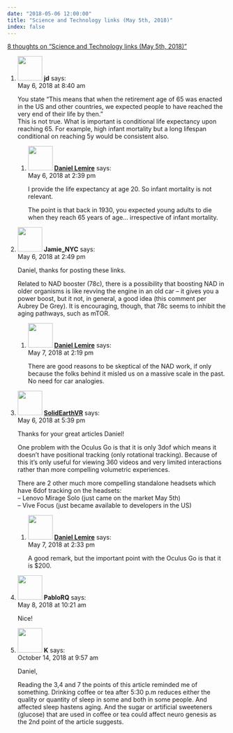 ```yaml
---
date: "2018-05-06 12:00:00"
title: "Science and Technology links (May 5th, 2018)"
index: false
---
```


[8 thoughts on &ldquo;Science and Technology links (May 5th, 2018)&rdquo;](/lemire/blog/2018/05-06-science-and-technology-links-may-5th-2018)

<ol class="comment-list">
<li id="comment-302708" class="comment even thread-even depth-1 parent">
<div class="comment-author vcard">
<img alt src="https://secure.gravatar.com/avatar/068d8e3f976ceae6cf7f212aff694872?s=56&#038;d=mm&#038;r=g" srcset="https://secure.gravatar.com/avatar/068d8e3f976ceae6cf7f212aff694872?s=112&#038;d=mm&#038;r=g 2x" class="avatar avatar-56 photo" height="56" width="56" decoding="async" /> <b class="fn">jd</b> <span class="says">says:</span> </div>
<div class="comment-metadata"><time datetime="2018-05-06T08:40:55+00:00">May 6, 2018 at 8:40 am</time></a> </div>
<div class="comment-content">
<p>You state &ldquo;This means that when the retirement age of 65 was enacted in the US and other countries, we expected people to have reached the very end of their life by then.&rdquo;<br/>
This is not true. What is important is conditional life expectancy upon reaching 65. For example, high infant mortality but a long lifespan conditional on reaching 5y would be consistent also.</p>
</div>
<ol class="children">
<li id="comment-302726" class="comment byuser comment-author-lemire bypostauthor odd alt depth-2">
<div class="comment-author vcard">
<img alt src="https://secure.gravatar.com/avatar/2ca999bef9535950f5b84281a4dab006?s=56&#038;d=mm&#038;r=g" srcset="https://secure.gravatar.com/avatar/2ca999bef9535950f5b84281a4dab006?s=112&#038;d=mm&#038;r=g 2x" class="avatar avatar-56 photo" height="56" width="56" decoding="async" /> <b class="fn"><a href="https://lemire.me/en/" class="url" rel="ugc">Daniel Lemire</a></b> <span class="says">says:</span> </div>
<div class="comment-metadata"><time datetime="2018-05-06T14:39:10+00:00">May 6, 2018 at 2:39 pm</time></a> </div>
<div class="comment-content">
<p>I provide the life expectancy at age 20. So infant mortality is not relevant.</p>
<p>The point is that back in 1930, you expected young adults to die when they reach 65 years of age&#8230; irrespective of infant mortality.</p>
</div>
</li>
</ol>
</li>
<li id="comment-302727" class="comment even thread-odd thread-alt depth-1 parent">
<div class="comment-author vcard">
<img alt src="https://secure.gravatar.com/avatar/d784df051ecf67b46742671198d3bcf7?s=56&#038;d=mm&#038;r=g" srcset="https://secure.gravatar.com/avatar/d784df051ecf67b46742671198d3bcf7?s=112&#038;d=mm&#038;r=g 2x" class="avatar avatar-56 photo" height="56" width="56" loading="lazy" decoding="async" /> <b class="fn">Jamie_NYC</b> <span class="says">says:</span> </div>
<div class="comment-metadata"><time datetime="2018-05-06T14:49:00+00:00">May 6, 2018 at 2:49 pm</time></a> </div>
<div class="comment-content">
<p>Daniel, thanks for posting these links.</p>
<p>Related to NAD booster (78c), there is a possibility that boosting NAD in older organisms is like revving the engine in an old car &#8211; it gives you a power boost, but it not, in general, a good idea (this comment per Aubrey De Grey). It is encouraging, though, that 78c seems to inhibit the aging pathways, such as mTOR.</p>
</div>
<ol class="children">
<li id="comment-302789" class="comment byuser comment-author-lemire bypostauthor odd alt depth-2">
<div class="comment-author vcard">
<img alt src="https://secure.gravatar.com/avatar/2ca999bef9535950f5b84281a4dab006?s=56&#038;d=mm&#038;r=g" srcset="https://secure.gravatar.com/avatar/2ca999bef9535950f5b84281a4dab006?s=112&#038;d=mm&#038;r=g 2x" class="avatar avatar-56 photo" height="56" width="56" loading="lazy" decoding="async" /> <b class="fn"><a href="https://lemire.me/en/" class="url" rel="ugc">Daniel Lemire</a></b> <span class="says">says:</span> </div>
<div class="comment-metadata"><time datetime="2018-05-07T14:19:07+00:00">May 7, 2018 at 2:19 pm</time></a> </div>
<div class="comment-content">
<p>There are good reasons to be skeptical of the NAD work, if only because the folks behind it misled us on a massive scale in the past. No need for car analogies.</p>
</div>
</li>
</ol>
</li>
<li id="comment-302738" class="comment even thread-even depth-1 parent">
<div class="comment-author vcard">
<img alt src="https://secure.gravatar.com/avatar/e5c87ea70e09e0d8c7328002d61810c9?s=56&#038;d=mm&#038;r=g" srcset="https://secure.gravatar.com/avatar/e5c87ea70e09e0d8c7328002d61810c9?s=112&#038;d=mm&#038;r=g 2x" class="avatar avatar-56 photo" height="56" width="56" loading="lazy" decoding="async" /> <b class="fn"><a href="http://solidearthvr.com" class="url" rel="ugc external nofollow">SolidEarthVR</a></b> <span class="says">says:</span> </div>
<div class="comment-metadata"><time datetime="2018-05-06T17:39:08+00:00">May 6, 2018 at 5:39 pm</time></a> </div>
<div class="comment-content">
<p>Thanks for your great articles Daniel!</p>
<p>One problem with the Oculus Go is that it is only 3dof which means it doesn&rsquo;t have positional tracking (only rotational tracking). Because of this it&rsquo;s only useful for viewing 360 videos and very limited interactions rather than more compelling volumetric experiences.</p>
<p>There are 2 other much more compelling standalone headsets which have 6dof tracking on the headsets:<br/>
&#8211; Lenovo Mirage Solo (just came on the market May 5th)<br/>
&#8211; Vive Focus (just became available to developers in the US)</p>
</div>
<ol class="children">
<li id="comment-302790" class="comment byuser comment-author-lemire bypostauthor odd alt depth-2">
<div class="comment-author vcard">
<img alt src="https://secure.gravatar.com/avatar/2ca999bef9535950f5b84281a4dab006?s=56&#038;d=mm&#038;r=g" srcset="https://secure.gravatar.com/avatar/2ca999bef9535950f5b84281a4dab006?s=112&#038;d=mm&#038;r=g 2x" class="avatar avatar-56 photo" height="56" width="56" loading="lazy" decoding="async" /> <b class="fn"><a href="https://lemire.me/en/" class="url" rel="ugc">Daniel Lemire</a></b> <span class="says">says:</span> </div>
<div class="comment-metadata"><time datetime="2018-05-07T14:33:51+00:00">May 7, 2018 at 2:33 pm</time></a> </div>
<div class="comment-content">
<p>A good remark, but the important point with the Oculus Go is that it is $200.</p>
</div>
</li>
</ol>
</li>
<li id="comment-302865" class="comment even thread-odd thread-alt depth-1">
<div class="comment-author vcard">
<img alt src="https://secure.gravatar.com/avatar/168f0acfbc94851c5c8bb3cdb8728627?s=56&#038;d=mm&#038;r=g" srcset="https://secure.gravatar.com/avatar/168f0acfbc94851c5c8bb3cdb8728627?s=112&#038;d=mm&#038;r=g 2x" class="avatar avatar-56 photo" height="56" width="56" loading="lazy" decoding="async" /> <b class="fn">PabloRQ</b> <span class="says">says:</span> </div>
<div class="comment-metadata"><time datetime="2018-05-08T10:21:57+00:00">May 8, 2018 at 10:21 am</time></a> </div>
<div class="comment-content">
<p>Nice!</p>
</div>
</li>
<li id="comment-356875" class="comment odd alt thread-even depth-1">
<div class="comment-author vcard">
<img alt src="https://secure.gravatar.com/avatar/2227f1bf0dcc05899eda71a09b5de63a?s=56&#038;d=mm&#038;r=g" srcset="https://secure.gravatar.com/avatar/2227f1bf0dcc05899eda71a09b5de63a?s=112&#038;d=mm&#038;r=g 2x" class="avatar avatar-56 photo" height="56" width="56" loading="lazy" decoding="async" /> <b class="fn">K</b> <span class="says">says:</span> </div>
<div class="comment-metadata"><time datetime="2018-10-14T09:57:08+00:00">October 14, 2018 at 9:57 am</time></a> </div>
<div class="comment-content">
<p>Daniel,</p>
<p>Reading the 3,4 and 7 the points of this article reminded me of something. Drinking coffee or tea after 5:30 p.m reduces either the quality or quantity of sleep in some and both in some people. And affected sleep hastens aging. And the sugar or artificial sweeteners (glucose) that are used in coffee or tea could affect neuro genesis as the 2nd point of the article suggests.</p>
</div>
</li>
</ol>
